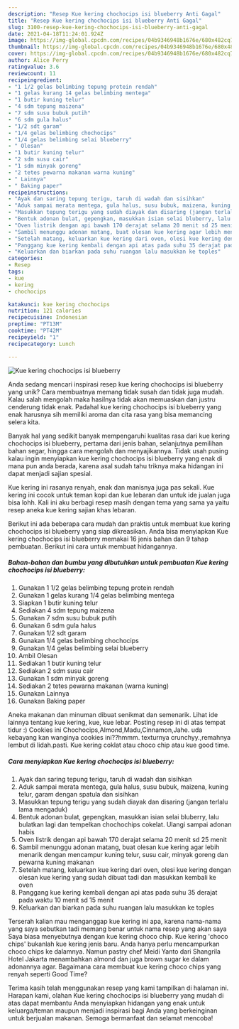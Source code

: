 ```yaml
---
description: "Resep Kue kering chochocips isi blueberry Anti Gagal"
title: "Resep Kue kering chochocips isi blueberry Anti Gagal"
slug: 3100-resep-kue-kering-chochocips-isi-blueberry-anti-gagal
date: 2021-04-18T11:24:01.924Z
image: https://img-global.cpcdn.com/recipes/04b9346948b1676e/680x482cq70/kue-kering-chochocips-isi-blueberry-foto-resep-utama.jpg
thumbnail: https://img-global.cpcdn.com/recipes/04b9346948b1676e/680x482cq70/kue-kering-chochocips-isi-blueberry-foto-resep-utama.jpg
cover: https://img-global.cpcdn.com/recipes/04b9346948b1676e/680x482cq70/kue-kering-chochocips-isi-blueberry-foto-resep-utama.jpg
author: Alice Perry
ratingvalue: 3.6
reviewcount: 11
recipeingredient:
- "1 1/2 gelas belimbing tepung protein rendah"
- "1 gelas kurang 14 gelas belimbing mentega"
- "1 butir kuning telur"
- "4 sdm tepung maizena"
- "7 sdm susu bubuk putih"
- "6 sdm gula halus"
- "1/2 sdt garam"
- "1/4 gelas belimbing chochocips"
- "1/4 gelas belimbing selai blueberry"
- " Olesan"
- "1 butir kuning telur"
- "2 sdm susu cair"
- "1 sdm minyak goreng"
- "2 tetes pewarna makanan warna kuning"
- " Lainnya"
- " Baking paper"
recipeinstructions:
- "Ayak dan saring tepung terigu, taruh di wadah dan sisihkan"
- "Aduk sampai merata mentega, gula halus, susu bubuk, maizena, kuning telur, garam dengan spatula dan sisihkan"
- "Masukkan tepung terigu yang sudah diayak dan disaring (jangan terlalu lama mengaduk)"
- "Bentuk adonan bulat, gepengkan, masukkan isian selai bluberry, lalu bulatkan lagi dan tempelkan chochochips cokelat. Ulangi sampai adonan habis"
- "Oven listrik dengan api bawah 170 derajat selama 20 menit sd 25 menit"
- "Sambil menunggu adonan matang, buat olesan kue kering agar lebih menarik dengan mencampur kuning telur, susu cair, minyak goreng dan pewarna kuning makanan"
- "Setelah matang, keluarkan kue kering dari oven, olesi kue kering dengan olesan kue kering yang sudah dibuat tadi dan masukkan kembali ke oven"
- "Panggang kue kering kembali dengan api atas pada suhu 35 derajat pada waktu 10 menit sd 15 menit"
- "Keluarkan dan biarkan pada suhu ruangan lalu masukkan ke toples"
categories:
- Resep
tags:
- kue
- kering
- chochocips

katakunci: kue kering chochocips 
nutrition: 121 calories
recipecuisine: Indonesian
preptime: "PT13M"
cooktime: "PT42M"
recipeyield: "1"
recipecategory: Lunch

---
```



![Kue kering chochocips isi blueberry](https://img-global.cpcdn.com/recipes/04b9346948b1676e/680x482cq70/kue-kering-chochocips-isi-blueberry-foto-resep-utama.jpg)

Anda sedang mencari inspirasi resep kue kering chochocips isi blueberry yang unik? Cara membuatnya memang tidak susah dan tidak juga mudah. Kalau salah mengolah maka hasilnya tidak akan memuaskan dan justru cenderung tidak enak. Padahal kue kering chochocips isi blueberry yang enak harusnya sih memiliki aroma dan cita rasa yang bisa memancing selera kita.

Banyak hal yang sedikit banyak mempengaruhi kualitas rasa dari kue kering chochocips isi blueberry, pertama dari jenis bahan, selanjutnya pemilihan bahan segar, hingga cara mengolah dan menyajikannya. Tidak usah pusing kalau ingin menyiapkan kue kering chochocips isi blueberry yang enak di mana pun anda berada, karena asal sudah tahu triknya maka hidangan ini dapat menjadi sajian spesial.

Kue kering ini rasanya renyah, enak dan manisnya juga pas sekali. Kue kering ini cocok untuk teman kopi dan kue lebaran dan untuk ide jualan juga bisa lohh. Kali ini aku berbagi resep masih dengan tema yang sama ya yaitu resep aneka kue kering sajian khas lebaran.


Berikut ini ada beberapa cara mudah dan praktis untuk membuat kue kering chochocips isi blueberry yang siap dikreasikan. Anda bisa menyiapkan Kue kering chochocips isi blueberry memakai 16 jenis bahan dan 9 tahap pembuatan. Berikut ini cara untuk membuat hidangannya.

<!--inarticleads1-->

##### Bahan-bahan dan bumbu yang dibutuhkan untuk pembuatan Kue kering chochocips isi blueberry:

1. Gunakan 1 1/2 gelas belimbing tepung protein rendah
1. Gunakan 1 gelas kurang 1/4 gelas belimbing mentega
1. Siapkan 1 butir kuning telur
1. Sediakan 4 sdm tepung maizena
1. Gunakan 7 sdm susu bubuk putih
1. Gunakan 6 sdm gula halus
1. Gunakan 1/2 sdt garam
1. Gunakan 1/4 gelas belimbing chochocips
1. Gunakan 1/4 gelas belimbing selai blueberry
1. Ambil  Olesan
1. Sediakan 1 butir kuning telur
1. Sediakan 2 sdm susu cair
1. Gunakan 1 sdm minyak goreng
1. Sediakan 2 tetes pewarna makanan (warna kuning)
1. Gunakan  Lainnya
1. Gunakan  Baking paper


Aneka makanan dan minuman dibuat senikmat dan semenarik. Lihat ide lainnya tentang kue kering, kue, kue lebar. Posting resep ini di atas tempat tidur :) Cookies ini Chochocips,Almond,Madu,Cinnamon,Jahe. uda kebayang kan wanginya cookies ini??hmmm. texturnya crunchyy.,remahnya lembut di lidah.pasti. Kue kering coklat atau choco chip atau kue good time. 

<!--inarticleads2-->

##### Cara menyiapkan Kue kering chochocips isi blueberry:

1. Ayak dan saring tepung terigu, taruh di wadah dan sisihkan
1. Aduk sampai merata mentega, gula halus, susu bubuk, maizena, kuning telur, garam dengan spatula dan sisihkan
1. Masukkan tepung terigu yang sudah diayak dan disaring (jangan terlalu lama mengaduk)
1. Bentuk adonan bulat, gepengkan, masukkan isian selai bluberry, lalu bulatkan lagi dan tempelkan chochochips cokelat. Ulangi sampai adonan habis
1. Oven listrik dengan api bawah 170 derajat selama 20 menit sd 25 menit
1. Sambil menunggu adonan matang, buat olesan kue kering agar lebih menarik dengan mencampur kuning telur, susu cair, minyak goreng dan pewarna kuning makanan
1. Setelah matang, keluarkan kue kering dari oven, olesi kue kering dengan olesan kue kering yang sudah dibuat tadi dan masukkan kembali ke oven
1. Panggang kue kering kembali dengan api atas pada suhu 35 derajat pada waktu 10 menit sd 15 menit
1. Keluarkan dan biarkan pada suhu ruangan lalu masukkan ke toples


Terserah kalian mau menganggap kue kering ini apa, karena nama-nama yang saya sebutkan tadi memang benar untuk nama resep yang akan saya Saya biasa menyebutnya dengan kue kering choco chip. Kue kering &#39;choco chips&#39; bukanlah kue kering jenis baru. Anda hanya perlu mencampurkan choco chips ke dalamnya. Namun pastry chef Meidi Yanto dari Shangrila Hotel Jakarta menambahkan almond dan juga brown sugar ke dalam adonannya agar. Bagaimana cara membuat kue kering choco chips yang renyah seperti Good Time? 

Terima kasih telah menggunakan resep yang kami tampilkan di halaman ini. Harapan kami, olahan Kue kering chochocips isi blueberry yang mudah di atas dapat membantu Anda menyiapkan hidangan yang enak untuk keluarga/teman maupun menjadi inspirasi bagi Anda yang berkeinginan untuk berjualan makanan. Semoga bermanfaat dan selamat mencoba!
